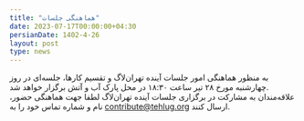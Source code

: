 ```yaml
---
title: "هماهنگی جلسات"
date: 2023-07-17T00:00:00+04:30
persianDate: 1402-4-26
layout: post
type: news
---
```

به منظور هماهنگی امور جلسات آینده تهران‌لاگ و تقسیم کارها، جلسه‌ای در روز چهارشنبه مورخ ۲۸ تیر ساعت ۱۸:۳۰ در محل پارک آب و آتش برگزار خواهد شد.  
علاقه‌مندان به مشارکت در برگزاری جلسات آینده تهران‌لاگ لطفا جهت هماهنگی حضور، نام و شماره تماس خود را به contribute@tehlug.org ارسال کنند.